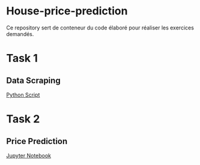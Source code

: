 # House-price-prediction
Ce repository sert de conteneur du code élaboré pour réaliser les exercices demandés.

# Task 1 
## Data Scraping
[Python Script](https://github.com/najwa-errachidy/agenz-internship-tasks/blob/main/mubawab-scraping/mubawab-scraper.py)


# Task 2
## Price Prediction
[Jupyter Notebook](https://github.com/najwa-errachidy/agenz-internship-tasks/blob/main/house_price_prediction/price_prediction.ipynb)
